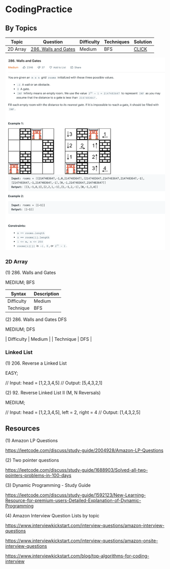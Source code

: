 # CodingPractice

## By Topics

| Topic | Question | Difficulty | Techniques | Solution |
| ----- | -------- | ---------- | ---------- | -------- |
|2D Array|[286. Walls and Gates](https://leetcode.com/problems/walls-and-gates/)|Medium| BFS | [CLICK](./essentials/286-Reverse-Linked-List.java)


![Walls and Gates](./images/286-Walls-and-Gates.png)

### 2D Array

(1) 286. Walls and Gates

MEDIUM; BFS

| Syntax | Description |
| ----------- | ----------- |
| Difficulty | Medium |
| Technique | BFS |


(2) 286. Walls and Gates DFS

MEDIUM; DFS

| Difficulty | Medium |
| Technique | DFS |


### Linked List

(1) 206. Reverse a Linked List

EASY; 

// Input: head = [1,2,3,4,5]
// Output: [5,4,3,2,1]


(2) 92. Reverse Linked List II (M, N Reversals)

MEDIUM; 

// Input: head = [1,2,3,4,5], left = 2, right = 4
// Output: [1,4,3,2,5]


## Resources

(1) Amazon LP Questions

https://leetcode.com/discuss/study-guide/2004928/Amazon-LP-Questions

(2) Two pointer questions

https://leetcode.com/discuss/study-guide/1688903/Solved-all-two-pointers-problems-in-100-days

(3) Dynamic Programming - Study Guide

https://leetcode.com/discuss/study-guide/1592123/New-Learning-Resource-for-premium-users-Detailed-Explanation-of-Dynamic-Programming

(4) Amazon Interview Question Lists by topic

https://www.interviewkickstart.com/interview-questions/amazon-interview-questions

https://www.interviewkickstart.com/interview-questions/amazon-onsite-interview-questions

https://www.interviewkickstart.com/blog/top-algorithms-for-coding-interview
